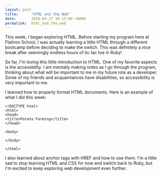 ```yaml
---
layout: post
title:      "HTML and the Web"
date:       2020-04-27 16:15:00 +0000
permalink:  html_and_the_web
---
```



This week, I began exploring HTML. Before starting my program here at Flatiron School, I was actually learning a little HTML through a different bootcamp before deciding to make the switch. This was definitely a nice break after seemingly endless hours of tic tac toe in Ruby!

So far, I'm loving this little introduction to HTML. One of my favorite aspects is the accessbility. I am mentally making notes as I go through the program, thinking about what will be important to me in my future role as a developer. Some of my friends and acquaintances have disabilities, so accessibility is very important to me.

I learned how to properly format HTML documents. Here is an example of what I did this week:

```
<!DOCTYPE html>
<html>
<head>
<title>Potato Farming</title>
</head>

<body>

</body>

</html>
```

I also learned about anchor tags with HREF and how to use them. I'm a little sad to stop learning HTML and CSS for now and switch back to Ruby, but I'm excited to keep exploring web development even further.


